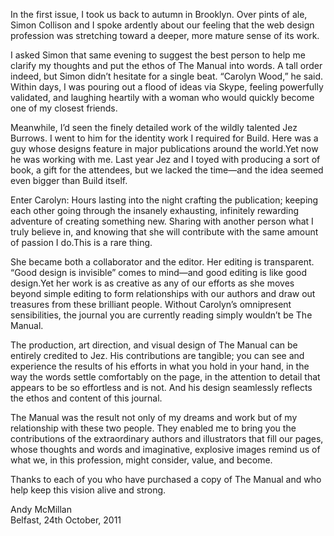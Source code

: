 In the first issue, I took us back to autumn in Brooklyn. Over pints of ale, Simon Collison and I spoke ardently about our feeling that the web design profession was stretching toward a deeper, more mature sense of its work.

I asked Simon that same evening to suggest the best person to help me clarify my thoughts and put the ethos of The Manual into words. A tall order indeed, but Simon didn’t hesitate for a single beat. “Carolyn Wood,” he said. Within days, I was pouring out a flood of ideas via Skype, feeling powerfully validated, and laughing heartily with a woman who would quickly become one of my closest friends.

Meanwhile, I’d seen the finely detailed work of the wildly talented Jez Burrows. I went to him for the identity work I required for Build. Here was a guy whose designs feature in major publications around the world.Yet now he was working with me. Last year Jez and I toyed with producing a sort of book, a gift for the attendees, but we lacked the time—and the idea seemed even bigger than Build itself.

Enter Carolyn: Hours lasting into the night crafting the publication; keeping each other going through the insanely exhausting, infinitely rewarding adventure of creating something new. Sharing with another person what I truly believe in, and knowing that she will contribute with the same amount of passion I do.This is a rare thing.

She became both a collaborator and the editor. Her editing is transparent. “Good design is invisible” comes to mind—and good editing is like good design.Yet her work is as creative as any of our efforts as she moves beyond simple editing to form relationships with our authors and draw out treasures from these brilliant people. Without Carolyn’s omnipresent sensibilities, the journal you are currently reading simply wouldn’t be The Manual.

The production, art direction, and visual design of The Manual can be entirely credited to Jez. His contributions are tangible; you can see and experience the results of his efforts in what you hold in your hand, in the way the words settle comfortably on the page, in the attention to detail that appears to be so effortless and is not. And his design seamlessly reflects the ethos and content of this journal.

The Manual was the result not only of my dreams and work but of my relationship with these two people. They enabled me to bring you the contributions of the extraordinary authors and illustrators that fill our pages, whose thoughts and words and imaginative, explosive images remind us of what we, in this profession, might consider, value, and become.

Thanks to each of you who have purchased a copy of The Manual and who help keep this vision alive and strong.

Andy McMillan  
Belfast, 24th October, 2011
